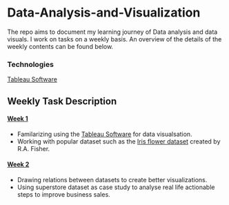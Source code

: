 <h1> Data-Analysis-and-Visualization </h1>
The repo aims to document my learning journey of Data analysis and data visuals. 
I work on tasks on a weekly basis. An overview of the details of the weekly contents can be found below.

### Technologies
[Tableau Software](https://www.tableau.com/)

## Weekly Task Description

#### [Week 1](https://github.com/safiulalam99/Data-Analysis-and-Visualization/blob/main/Week%2001.pdf) 
- Familarizing using the [Tableau Software](https://www.tableau.com/) for data visualsation.
- Working with popular dataset such as the [Iris flower dataset](https://en.wikipedia.org/wiki/Iris_flower_data_set) created by R.A. Fisher.

#### [Week 2](https://github.com/safiulalam99/Data-Analysis-and-Visualization/blob/main/Week%2002.pdf)
- Drawing relations between datasets to create better visualizations.
- Using superstore dataset as case study to analyse real life actionable steps to improve business sales.
